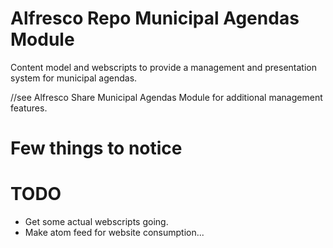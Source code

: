 # Alfresco Repo Municipal Agendas Module

Content model and webscripts to provide a management and presentation system for municipal agendas.

//see Alfresco Share Municipal Agendas Module for additional management features.

 
# Few things to notice
 
# TODO
 
* Get some actual webscripts going.
* Make atom feed for website consumption...   
  
 
